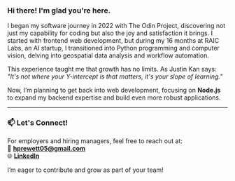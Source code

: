 ### Hi there! I'm glad you're here.

I began my software journey in 2022 with The Odin Project, discovering not just my capability for coding but also the joy and satisfaction it brings. I started with frontend web development, but during my 16 months at RAIC Labs, an AI startup, I transitioned into Python programming and computer vision, delving into geospatial data analysis and workflow automation.

This experience taught me that growth has no limits. As Justin Kan says:  
*"It's not where your Y-intercept is that matters, it's your slope of learning."*

Now, I’m planning to get back into web development, focusing on **Node.js** to expand my backend expertise and build even more robust applications.

---

### 📫 Let's Connect!
For employers and hiring managers, feel free to reach out at:  
📧 **[hprewett05@gmail.com](mailto:hprewett05@gmail.com)**  
🌐 **[LinkedIn](https://www.linkedin.com/in/harrison-prewett-b676b823a/)**  

I’m eager to contribute and grow as part of your team!



<!---
hurr-son/hurr-son is a ✨ special ✨ repository because its `README.md` (this file) appears on your GitHub profile.
You can click the Preview link to take a look at your changes.
--->
